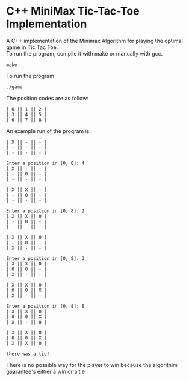 # C++ MiniMax Tic-Tac-Toe Implementation
A C++ implementation of the Minimax Algorithm for playing the optimal game in Tic Tac Toe.
<br />
To run the program, compile it with make or manually with gcc. 
```
make
```
To run the program
```
./game
```
The position codes are as follow:
```
| 0 || 1 || 2 |
| 3 || 4 || 5 |
| 6 || 7 || 8 |
```
An example run of the program is:
```
| X || - || - |
| - || - || - |
| - || - || - |

Enter a position in [0, 8]: 4
| X || - || - |
| - || 0 || - |
| - || - || - |

| X || X || - |
| - || 0 || - |
| - || - || - |

Enter a position in [0, 8]: 2
| X || X || 0 |
| - || 0 || - |
| - || - || - |

| X || X || 0 |
| - || 0 || - |
| X || - || - |

Enter a position in [0, 8]: 3
| X || X || 0 |
| 0 || 0 || - |
| X || - || - |

| X || X || 0 |
| 0 || 0 || X |
| X || - || - |

Enter a position in [0, 8]: 8
| X || X || 0 |
| 0 || 0 || X |
| X || - || 0 |

| X || X || 0 |
| 0 || 0 || X |
| X || X || 0 |

there was a tie!
```
There is no possible way for the player to win because the algorithim guarantee's either a win or a tie
